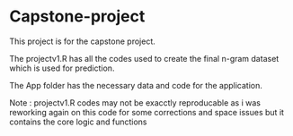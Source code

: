 # Capstone-project

This project is for the capstone project.

The projectv1.R has all the codes used to create the final n-gram dataset which is used for prediction.

The App folder has the necessary data and code for the application.

Note : projectv1.R codes may not be exacctly reproducable as i was reworking again on this code for some corrections and space issues but it contains the core logic and functions
